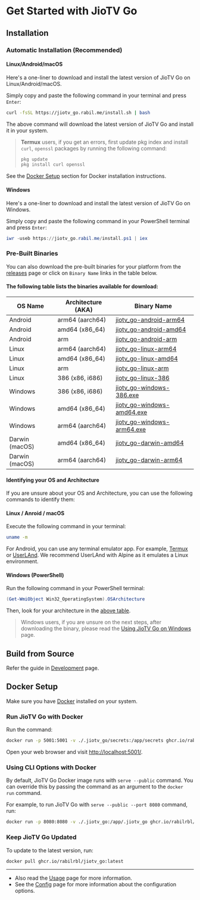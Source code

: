 # Get Started with JioTV Go

## Installation

### Automatic Installation (Recommended)

#### Linux/Android/macOS

Here's a one-liner to download and install the latest version of JioTV Go on Linux/Android/macOS.

Simply copy and paste the following command in your terminal and press `Enter`:

```bash
curl -fsSL https://jiotv_go.rabil.me/install.sh | bash
```

The above command will download the latest version of JioTV Go and install it in your system.

> **Termux** users, if you get an errors, first update pkg index and install `curl`, `openssl` packages by running the following command:
>
> ```bash
> pkg update
> pkg install curl openssl
> ```

<div class="warning">

See the [Docker Setup](#docker-setup) section for Docker installation instructions.

</div>

#### Windows

Here's a one-liner to download and install the latest version of JioTV Go on Windows.

Simply copy and paste the following command in your PowerShell terminal and press `Enter`:

```powershell
iwr -useb https://jiotv_go.rabil.me/install.ps1 | iex
```

### Pre-Built Binaries

You can also download the pre-built binaries for your platform from the [releases](https://github.com/rabilrbl/jiotv-go/releases) page or click on `Binary Name` links in the table below.

#### The following table lists the binaries available for download:

| OS Name        | Architecture (AKA) | Binary Name                                                                                                            |
| -------------- | ------------------ | ---------------------------------------------------------------------------------------------------------------------- |
| Android        | arm64 (aarch64)    | [jiotv_go-android-arm64](https://github.com/rabilrbl/jiotv_go/releases/latest/download/jiotv_go-android-arm64)         |
| Android        | amd64 (x86_64)     | [jiotv_go-android-amd64](https://github.com/rabilrbl/jiotv_go/releases/latest/download/jiotv_go-android-amd64)         |
| Android        | arm                | [jiotv_go-android-arm](https://github.com/rabilrbl/jiotv_go/releases/latest/download/jiotv_go-android-arm)             |
| Linux          | arm64 (aarch64)    | [jiotv_go-linux-arm64](https://github.com/rabilrbl/jiotv_go/releases/latest/download/jiotv_go-linux-arm64)             |
| Linux          | amd64 (x86_64)     | [jiotv_go-linux-amd64](https://github.com/rabilrbl/jiotv_go/releases/latest/download/jiotv_go-linux-amd64)             |
| Linux          | arm                | [jiotv_go-linux-arm](https://github.com/rabilrbl/jiotv_go/releases/latest/download/jiotv_go-linux-arm)                 |
| Linux          | 386 (x86, i686)    | [jiotv_go-linux-386](https://github.com/rabilrbl/jiotv_go/releases/latest/download/jiotv_go-linux-386)                 |
| Windows        | 386 (x86, i686)    | [jiotv_go-windows-386.exe](https://github.com/rabilrbl/jiotv_go/releases/latest/download/jiotv_go-windows-386.exe)     |
| Windows        | amd64 (x86_64)     | [jiotv_go-windows-amd64.exe](https://github.com/rabilrbl/jiotv_go/releases/latest/download/jiotv_go-windows-amd64.exe) |
| Windows        | arm64 (aarch64)    | [jiotv_go-windows-arm64.exe](https://github.com/rabilrbl/jiotv_go/releases/latest/download/jiotv_go-windows-arm64.exe) |
| Darwin (macOS) | amd64 (x86_64)     | [jiotv_go-darwin-amd64](https://github.com/rabilrbl/jiotv_go/releases/latest/download/jiotv_go-darwin-amd64)           |
| Darwin (macOS) | arm64 (aarch64)    | [jiotv_go-darwin-arm64](https://github.com/rabilrbl/jiotv_go/releases/latest/download/jiotv_go-darwin-arm64)           |

#### Identifying your OS and Architecture

If you are unsure about your OS and Architecture, you can use the following commands to identify them:

#### Linux / Anroid / macOS

Execute the following command in your terminal:

```bash
uname -m
```

For Android, you can use any terminal emulator app. For example, [Termux](https://f-droid.org/en/packages/com.termux/) or [UserLAnd](https://f-droid.org/en/packages/tech.ula/). We recommend UserLAnd with Alpine as it emulates a Linux environment.

#### Windows (PowerShell)

Run the following command in your PowerShell terminal:

```powershell
(Get-WmiObject Win32_OperatingSystem).OSArchitecture
```

Then, look for your architecture in the [above table](#the-following-table-lists-the-binaries-available-for-download).

<div class="warning">

> Windows users, if you are unsure on the next steps, after downloading the binary, please read the [Using JioTV Go on Windows](./usage/windows.md) page.

</div>

## Build from Source

Refer the guide in [Development](./development.md#build-from-source) page.

## Docker Setup

Make sure you have [Docker](https://docs.docker.com/get-docker/) installed on your system.

### Run JioTV Go with Docker

Run the command:

```sh
docker run -p 5001:5001 -v ./.jiotv_go/secrets:/app/secrets ghcr.io/rabilrbl/jiotv_go
```

Open your web browser and visit [http://localhost:5001/](http://localhost:5001/).

### Using CLI Options with Docker

By default, JioTV Go Docker image runs with `serve --public` command. You can override this by passing the command as an argument to the `docker run` command.

For example, to run JioTV Go with `serve --public --port 8080` command, run:

```sh
docker run -p 8080:8080 -v ./.jiotv_go:/app/.jiotv_go ghcr.io/rabilrbl/jiotv_go serve --public --port 8080
```

### Keep JioTV Go Updated

To update to the latest version, run:

```sh
docker pull ghcr.io/rabilrbl/jiotv_go:latest
```

---

- Also read the [Usage](./usage/usage.md) page for more information.
- See the [Config](./config.md) page for more information about the configuration options.
